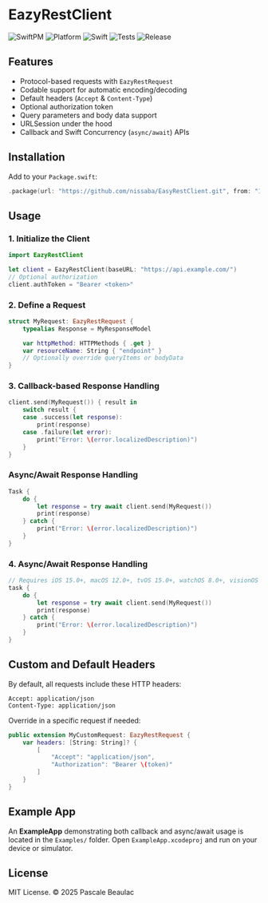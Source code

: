 # EazyRestClient

![SwiftPM](https://img.shields.io/badge/SPM-Compatible-brightgreen.svg) ![Platform](https://img.shields.io/badge/platform-iOS%2013%20%7C%20macOS%2010.15%20%7C%20tvOS%2015%20%7C%20watchOS%208-blue) ![Swift](https://img.shields.io/badge/swift-6.1-orange.svg) ![Tests](https://github.com/nissaba/EasyRestClient/actions/workflows/tests.yml/badge.svg) ![Release](https://img.shields.io/github/v/release/nissaba/EasyRestClient)

## Features

- Protocol-based requests with `EazyRestRequest`
- Codable support for automatic encoding/decoding
- Default headers (`Accept` & `Content-Type`)
- Optional authorization token
- Query parameters and body data support
- URLSession under the hood
- Callback and Swift Concurrency (`async/await`) APIs

## Installation

Add to your `Package.swift`:

```swift
.package(url: "https://github.com/nissaba/EasyRestClient.git", from: "1.0.0")
```

## Usage

### 1. Initialize the Client

```swift
import EazyRestClient

let client = EazyRestClient(baseURL: "https://api.example.com/")
// Optional authorization
client.authToken = "Bearer <token>"
```

### 2. Define a Request

```swift
struct MyRequest: EazyRestRequest {
    typealias Response = MyResponseModel

    var httpMethod: HTTPMethods { .get }
    var resourceName: String { "endpoint" }
    // Optionally override queryItems or bodyData
}
```

### 3. Callback-based Response Handling

```swift
client.send(MyRequest()) { result in
    switch result {
    case .success(let response):
        print(response)
    case .failure(let error):
        print("Error: \(error.localizedDescription)")
    }
}
```

### Async/Await Response Handling

```swift
Task {
    do {
        let response = try await client.send(MyRequest())
        print(response)
    } catch {
        print("Error: \(error.localizedDescription)")
    }
}
```

### 4. Async/Await Response Handling

```swift
// Requires iOS 15.0+, macOS 12.0+, tvOS 15.0+, watchOS 8.0+, visionOS 1.0+
task {
    do {
        let response = try await client.send(MyRequest())
        print(response)
    } catch {
        print("Error: \(error.localizedDescription)")
    }
}
```

## Custom and Default Headers

By default, all requests include these HTTP headers:

```http
Accept: application/json
Content-Type: application/json
```

Override in a specific request if needed:

```swift
public extension MyCustomRequest: EazyRestRequest {
    var headers: [String: String]? {
        [
            "Accept": "application/json",
            "Authorization": "Bearer \(token)"
        ]
    }
}
```

## Example App

An **ExampleApp** demonstrating both callback and async/await usage is located in the `Examples/` folder. Open `ExampleApp.xcodeproj` and run on your device or simulator.

## License

MIT License. © 2025 Pascale Beaulac

